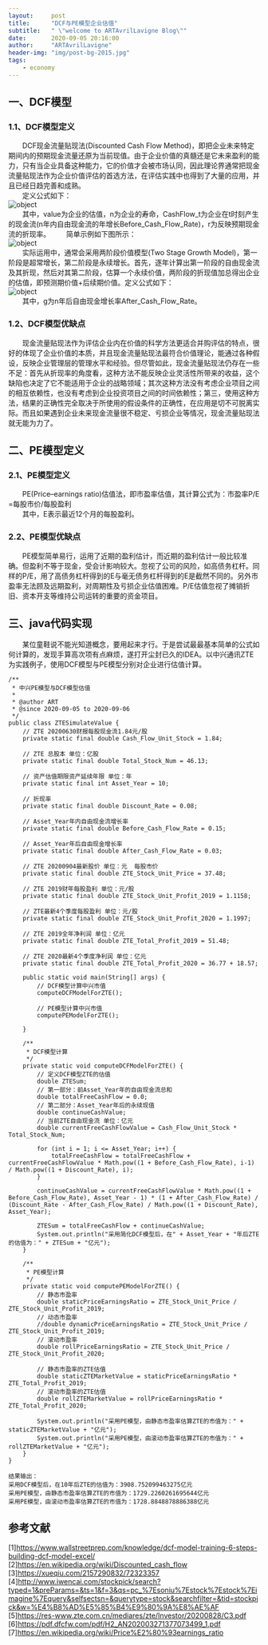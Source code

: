 ```yaml
---
layout:     post
title:      "DCF与PE模型企业估值"
subtitle:   " \"welcome to ARTAvrilLavigne Blog\""
date:       2020-09-05 20:16:00
author:     "ARTAvrilLavigne"
header-img: "img/post-bg-2015.jpg"
tags:
    - economy
---
```

## 一、DCF模型<br>

### 1.1、DCF模型定义<br>

　　DCF现金流量贴现法(Discounted Cash Flow Method)，即把企业未来特定期间内的预期现金流量还原为当前现值。由于企业价值的真髓还是它未来盈利的能力，只有当企业具备这种能力，它的价值才会被市场认同，因此理论界通常把现金流量贴现法作为企业价值评估的首选方法，在评估实践中也得到了大量的应用，并且已经日趋完善和成熟。<br>
　　定义公式如下：<br>
![object](https://github.com/ARTAvrilLavigne/ARTAvrilLavigne.github.io/blob/master/myblog/2020-09-05-economy/1.jpg?raw=true)<br>
　　其中，value为企业的估值，n为企业的寿命，CashFlow_t为企业在t时刻产生的现金流(n年内自由现金流的年增长Before_Cash_Flow_Rate)，r为反映预期现金流的折现率。
　　简单示例如下图所示：<br>
![object](https://github.com/ARTAvrilLavigne/ARTAvrilLavigne.github.io/blob/master/myblog/2020-09-05-economy/2.jpg?raw=true)<br>
　　实际运用中，通常会采用两阶段价值模型(Two Stage Growth Model)，第一阶段是超常增长，第二阶段是永续增长。首先，逐年计算出第一阶段的自由现金流及其折现，然后对其第二阶段，估算一个永续价值，两阶段的折现值加总得出企业的估值，即预测期价值+后续期价值。定义公式如下：<br>
![object](https://github.com/ARTAvrilLavigne/ARTAvrilLavigne.github.io/blob/master/myblog/2020-09-05-economy/3.jpg?raw=true)<br>
　　其中，g为n年后自由现金增长率After_Cash_Flow_Rate。<br>
  
### 1.2、DCF模型优缺点<br>

　　现金流量贴现法作为评估企业内在价值的科学方法更适合并购评估的特点，很好的体现了企业价值的本质，并且现金流量贴现法最符合价值理论，能通过各种假设，反映企业管理层的管理水平和经验。但尽管如此，现金流量贴现法仍存在一些不足：首先从折现率的角度看，这种方法不能反映企业灵活性所带来的收益，这个缺陷也决定了它不能适用于企业的战略领域；其次这种方法没有考虑企业项目之间的相互依赖性，也没有考虑到企业投资项目之间的时间依赖性；第三，使用这种方法，结果的正确性完全取决于所使用的假设条件的正确性，在应用是切不可脱离实际。而且如果遇到企业未来现金流量很不稳定、亏损企业等情况，现金流量贴现法就无能为力了。<br>

## 二、PE模型定义<br>

### 2.1、PE模型定义<br>

　　PE(Price–earnings ratio)估值法，即市盈率估值，其计算公式为：市盈率P/E =每股市价/每股盈利<br>
　　其中，E表示最近12个月的每股盈利。<br>
  
### 2.2、PE模型优缺点<br>

　　PE模型简单易行，运用了近期的盈利估计，而近期的盈利估计一般比较准确。但盈利不等于现金，受会计影响较大。忽视了公司的风险，如高债务杠杆。同样的P/E，用了高债务杠杆得到的E与毫无债务杠杆得到的E是截然不同的。另外市盈率无法顾及远期盈利，对周期性及亏损企业估值困难。P/E估值忽视了摊销折旧、资本开支等维持公司运转的重要的资金项目。
  
## 三、java代码实现<br>

　　某位童鞋说不能光知道概念，要用起来才行。于是尝试最最基本简单的公式如何计算的，发现手算高次项有点麻烦，遂打开尘封已久的IDEA。以中兴通讯ZTE为实践例子，使用DCF模型与PE模型分别对企业进行估值计算。<br>

```
/**
 * 中兴PE模型与DCF模型估值
 *
 * @author ART
 * @since 2020-09-05 to 2020-09-06
 */
public class ZTESimulateValue {
    // ZTE 20200630财报每股现金流1.84元/股
    private static final double Cash_Flow_Unit_Stock = 1.84;

    // ZTE 总股本 单位：亿股
    private static final double Total_Stock_Num = 46.13;

    // 资产估值期限资产延续年限 单位：年
    private static final int Asset_Year = 10;

    // 折现率
    private static final double Discount_Rate = 0.08;

    // Asset_Year年内自由现金流增长率
    private static final double Before_Cash_Flow_Rate = 0.15;

    // Asset_Year年后自由现金增长率
    private static final double After_Cash_Flow_Rate = 0.03;

    // ZTE 20200904最新股价 单位：元  每股市价
    private static final double ZTE_Stock_Unit_Price = 37.48;

    // ZTE 2019财年每股盈利 单位：元/股
    private static final double ZTE_Stock_Unit_Profit_2019 = 1.1158;

    // ZTE最新4个季度每股盈利 单位：元/股
    private static final double ZTE_Stock_Unit_Profit_2020 = 1.1997;

    // ZTE 2019全年净利润 单位：亿元
    private static final double ZTE_Total_Profit_2019 = 51.48;

    // ZTE 2020最新4个季度净利润 单位：亿元
    private static final double ZTE_Total_Profit_2020 = 36.77 + 18.57;

    public static void main(String[] args) {
        // DCF模型计算中兴市值
        computeDCFModelForZTE();

        // PE模型计算中兴市值
        computePEModelForZTE();

    }

    /**
     * DCF模型计算
     */
    private static void computeDCFModelForZTE() {
        // 定义DCF模型ZTE的估值
        double ZTESum;
        // 第一部分：前Asset_Year年的自由现金流总和
        double totalFreeCashFlow = 0.0;
        // 第二部分：Asset_Year年后的永续现值
        double continueCashValue;
        // 当前ZTE自由现金流 单位：亿元
        double currentFreeCashFlowValue = Cash_Flow_Unit_Stock * Total_Stock_Num;

        for (int i = 1; i <= Asset_Year; i++) {
            totalFreeCashFlow = totalFreeCashFlow + currentFreeCashFlowValue * Math.pow((1 + Before_Cash_Flow_Rate), i-1) / Math.pow((1 + Discount_Rate), i);
        }

        continueCashValue = currentFreeCashFlowValue * Math.pow((1 + Before_Cash_Flow_Rate), Asset_Year - 1) * (1 + After_Cash_Flow_Rate) / (Discount_Rate - After_Cash_Flow_Rate) / Math.pow((1 + Discount_Rate), Asset_Year);

        ZTESum = totalFreeCashFlow + continueCashValue;
        System.out.println("采用简化DCF模型后，在" + Asset_Year + "年后ZTE的估值为：" + ZTESum + "亿元");
    }

    /**
     * PE模型计算
     */
    private static void computePEModelForZTE() {
        // 静态市盈率
        double staticPriceEarningsRatio = ZTE_Stock_Unit_Price / ZTE_Stock_Unit_Profit_2019;
        // 动态市盈率
        //double dynamicPriceEarningsRatio = ZTE_Stock_Unit_Price / ZTE_Stock_Unit_Profit_2019;
        // 滚动市盈率
        double rollPriceEarningsRatio = ZTE_Stock_Unit_Price / ZTE_Stock_Unit_Profit_2020;

        // 静态市盈率的ZTE估值
        double staticZTEMarketValue = staticPriceEarningsRatio * ZTE_Total_Profit_2019;
        // 滚动市盈率的ZTE估值
        double rollZTEMarketValue = rollPriceEarningsRatio * ZTE_Total_Profit_2020;

        System.out.println("采用PE模型，由静态市盈率估算ZTE的市值为：" + staticZTEMarketValue + "亿元");
        System.out.println("采用PE模型，由滚动市盈率估算ZTE的市值为：" + rollZTEMarketValue + "亿元");
    }
}

```

```
结果输出：
采用DCF模型后，在10年后ZTE的估值为：3908.752099463275亿元
采用PE模型，由静态市盈率估算ZTE的市值为：1729.2260261695644亿元
采用PE模型，由滚动市盈率估算ZTE的市值为：1728.8848878886388亿元
```

## 参考文献<br>

[1]https://www.wallstreetprep.com/knowledge/dcf-model-training-6-steps-building-dcf-model-excel/<br>
[2]https://en.wikipedia.org/wiki/Discounted_cash_flow<br>
[3]https://xueqiu.com/2157290832/72323357<br>
[4]http://www.iwencai.com/stockpick/search?typed=1&preParams=&ts=1&f=3&qs=pc_%7Esoniu%7Estock%7Estock%7Eimagine%7Equery&selfsectsn=&querytype=stock&searchfilter=&tid=stockpick&w=%E4%B8%AD%E5%85%B4%E9%80%9A%E8%AE%AF<br>
[5]https://res-www.zte.com.cn/mediares/zte/Investor/20200828/C3.pdf<br>
[6]https://pdf.dfcfw.com/pdf/H2_AN202003271377073499_1.pdf<br>
[7]https://en.wikipedia.org/wiki/Price%E2%80%93earnings_ratio<br>

